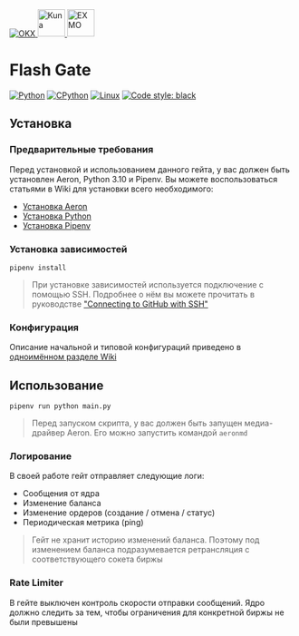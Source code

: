 <a href="https://www.okx.com">
    <img alt="OKX" src="https://user-images.githubusercontent.com/44947427/175785831-05075124-3cb8-4166-ae16-031c0c68dcd9.png">
</a>
<a href="https://kuna.io">
    <img alt="Kuna" height="48" src="https://user-images.githubusercontent.com/44947427/175785516-e1bbd230-535a-4f69-8f9f-5cd1b034ab8b.svg">
</a>
<a href="https://exmo.me">
    <img alt="EXMO" height="48" src="https://user-images.githubusercontent.com/44947427/175785584-6c573ba3-98f2-4942-9c2b-ebb03c963ca3.svg">
</a>

# Flash Gate

[![Python](https://img.shields.io/badge/python-3.10-blue)](https://www.python.org)
[![CPython](https://img.shields.io/badge/implementation-cpython-blue)](https://github.com/python/cpython)
[![Linux](https://img.shields.io/badge/platform-linux-lightgrey)](https://ru.wikipedia.org/wiki/Linux)
[![Code style: black](https://img.shields.io/badge/code%20style-black-000000.svg)](https://github.com/psf/black)

## Установка

### Предварительные требования

Перед установкой и использованием данного гейта, у вас должен быть установлен Aeron, Python 3.10 и Pipenv. Вы можете
воспользоваться статьями в Wiki для установки всего необходимого:

- [Установка Aeron](https://github.com/RoboTradeCode/gate-okx-python/wiki/Установка-Aeron)
- [Установка Python](https://github.com/RoboTradeCode/gate-okx-python/wiki/Установка-Python)
- [Установка Pipenv](https://github.com/RoboTradeCode/gate-okx-python/wiki/Установка-Pipenv)

### Установка зависимостей

```shell
pipenv install
```

> При установке зависимостей используется подключение с помощью SSH. Подробнее о нём вы можете прочитать в
> руководстве ["Connecting to GitHub with SSH"](https://docs.github.com/en/authentication/connecting-to-github-with-ssh)

### Конфигурация

Описание начальной и типовой конфигураций приведено
в [одноимённом разделе Wiki](https://github.com/RoboTradeCode/gate-okx-python/wiki/Конфигурация)

## Использование

```shell
pipenv run python main.py
```

> Перед запуском скрипта, у вас должен быть запущен медиа-драйвер Aeron. Его можно запустить командой `aeronmd`

### Логирование

В своей работе гейт отправляет следующие логи:

- Сообщения от ядра
- Изменение баланса
- Изменение ордеров (создание / отмена / статус)
- Периодическая метрика (ping)

> Гейт не хранит историю изменений баланса. Поэтому под изменением баланса подразумевается ретрансляция с
> соответствующего сокета биржы

### Rate Limiter

В гейте выключен контроль скорости отправки сообщений. Ядро должно следить за тем, чтобы
ограничения для конкретной биржы не были превышены
